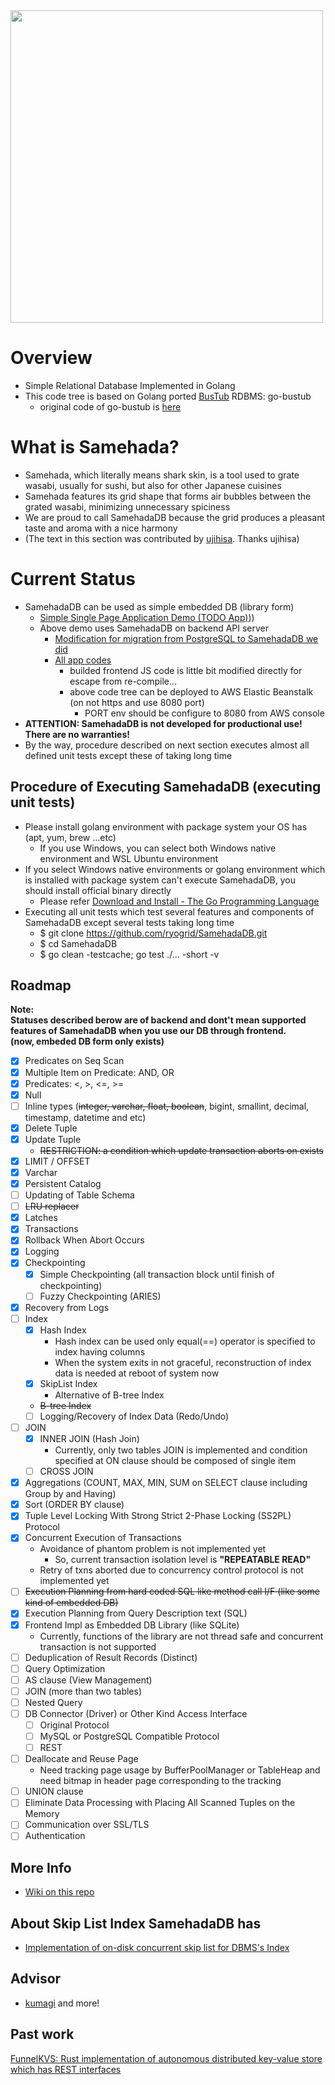 <img src="SamehadaDB_logo.png" width="500px" />

# Overview
- Simple Relational Database Implemented in Golang
- This code tree is based on Golang ported [BusTub](https://github.com/cmu-db/bustub) RDBMS: go-bustub
  - original code of go-bustub is [here](https://github.com/brunocalza/go-bustub)

# What is Samehada?
- Samehada, which literally means shark skin, is a tool used to grate wasabi, usually for sushi, but also for other Japanese cuisines
- Samehada features its grid shape that forms air bubbles between the grated wasabi, minimizing unnecessary spiciness
- We are proud to call SamehadaDB because the grid produces a pleasant taste and aroma with a nice harmony
- (The text in this section was contributed by [ujihisa](https://github.com/ujihisa). Thanks ujihisa)

# Current Status
- SamehadaDB can be used as simple embedded DB (library form)
  - [Simple Single Page Application Demo (TODO App)](http://samehada.ryogrid.net:8080/todo/)))
  - Above demo uses SamehadaDB on backend API server
    - [Modification for migration from PostgreSQL to SamehadaDB we did](https://github.com/ryogrid/TODO-Fullstack-App-Go-Gin-Postgres-React/commit/48e7a9f25570e15e29a279ebc24396698bf1d80a)
    - [All app codes](https://github.com/ryogrid/TODO-Fullstack-App-Go-Gin-Postgres-React/tree/8bb5a2cb57ce8bb694e6f9b49cd5926631519dd9)
      - builded frontend JS code is little bit modified directly for escape from re-compile...
      - above code tree can be deployed to AWS Elastic Beanstalk (on not https and use 8080 port)
        - PORT env should be configure to 8080 from AWS console
- **ATTENTION: SamehadaDB is not developed for productional use! There are no warranties!**
- By the way, procedure described on next section executes almost all defined unit tests except these of taking long time

## Procedure of Executing SamehadaDB (executing unit tests)
- Please install golang environment with package system your OS has (apt, yum, brew ...etc)
  - If you use Windows, you can select both Windows native environment and WSL Ubuntu environment
- If you select Windows native environments or golang environment which is installed with package system can't execute SamehadaDB, you should install official binary directly
  - Please refer [Download and Install - The Go Programming Language](https://go.dev/doc/install)
- Executing all unit tests which test several features and components of SamehadaDB except several tests taking long time
  - $ git clone https://github.com/ryogrid/SamehadaDB.git
  - $ cd SamehadaDB
  - $ go clean -testcache; go test ./... -short -v

## Roadmap
**Note:**  
**Statuses described berow are of backend and dont't mean supported features of SamehadaDB when you use our DB through frontend.**  
**(now, embeded DB form only exists)**  
  
- [x] Predicates on Seq Scan
- [x] Multiple Item on Predicate: AND, OR
- [x] Predicates: <, >, <=, >=
- [x] Null
- [ ] Inline types (<del>integer, varchar, float, boolean</del>, bigint, smallint, decimal, timestamp, datetime and etc)
- [x] Delete Tuple
- [x] Update Tuple
  - <del>RESTRICTION: a condition which update transaction aborts on exists</del>
- [x] LIMIT / OFFSET
- [x] Varchar
- [x] Persistent Catalog
- [ ] Updating of Table Schema 
- [ ] <del>LRU replacer</del>
- [x] Latches
- [x] Transactions
- [x] Rollback When Abort Occurs
- [x] Logging
- [x] Checkpointing
  - [x] Simple Checkpointing (all transaction block until finish of checkpointing)
  - [ ] Fuzzy Checkpointing (ARIES)
- [x] Recovery from Logs
- [ ] Index
  - [x] Hash Index
    - Hash index can be used only equal(==) operator is specified to index having columns
    - When the system exits in not graceful, reconstruction of index data is needed at reboot of system now
  - [x] SkipList Index
    - Alternative of B-tree Index 
  - <del>B-tree Index</del>
  - [ ] Logging/Recovery of Index Data (Redo/Undo)
- [ ] JOIN
  - [x] INNER JOIN (Hash Join)
    - Currently, only two tables JOIN is implemented and condition specified at ON clause should be composed of single item  
  - [ ] CROSS JOIN
- [x] Aggregations (COUNT, MAX, MIN, SUM on SELECT clause including Group by and Having)
- [x] Sort (ORDER BY clause) 
- [x] Tuple Level Locking With Strong Strict 2-Phase Locking (SS2PL) Protocol
- [x] Concurrent Execution of Transactions
  - Avoidance of phantom problem is not implemented yet
    - So, current transaction isolation level is **"REPEATABLE READ"**
  - Retry of txns aborted due to concurrency control protocol is not implemented yet
- [ ] <del>Execution Planning from hard coded SQL like method call I/F (like some kind of embedded DB)</del>
- [x] Execution Planning from Query Description text (SQL)
- [x] Frontend Impl as Embedded DB Library (like SQLite)
  - Currently, functions of the library are not thread safe and concurrent transaction is not supported
- [ ] Deduplication of Result Records (Distinct)
- [ ] Query Optimization
- [ ] AS clause (View Management)
- [ ] JOIN (more than two tables)
- [ ] Nested Query
- [ ] DB Connector (Driver) or Other Kind Access Interface
  - [ ] Original Protocol
  - [ ] MySQL or PostgreSQL Compatible Protocol
  - [ ] REST
- [ ] Deallocate and Reuse Page
  - Need tracking page usage by BufferPoolManager or TableHeap and need bitmap in header page corresponding to the tracking
- [ ] UNION clause
- [ ] Eliminate Data Processing with Placing All Scanned Tuples on the Memory
- [ ] Communication over SSL/TLS
- [ ] Authentication

## More Info
- [Wiki on this repo](https://github.com/ryogrid/SamehadaDB/wiki)

## About Skip List Index SamehadaDB has
- [Implementation of on-disk concurrent skip list for DBMS's Index](https://ryogrid.github.io/articles/skiplist_en)

## Advisor
- [kumagi](https://github.com/kumagi) and more!

## Past work
[FunnelKVS: Rust implementation of autonomous distributed key-value store which has REST interfaces](https://github.com/ryogrid/rust_dkvs)
